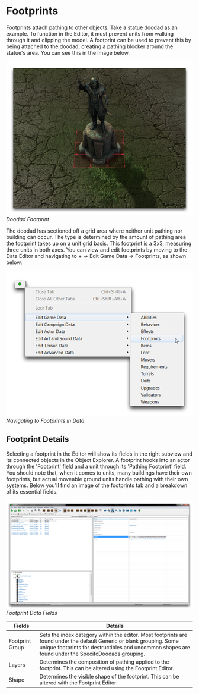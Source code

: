 # Footprints

Footprints attach pathing to other objects. Take a statue doodad as an example. To function in the Editor, it must prevent units from walking through it and clipping the model. A footprint can be used to prevent this by being attached to the doodad, creating a pathing blocker around the statue's area. You can see this in the image below.

[![Doodad Footprint](./resources/073_Footprints1.png)](./resources/073_Footprints1.png)
*Doodad Footprint*

The doodad has sectioned off a grid area where neither unit pathing nor building can occur. The type is determined by the amount of pathing area the footprint takes up on a unit grid basis. This footprint is a 3x3, measuring three units in both axes. You can view and edit footprints by moving to the Data Editor and navigating to + -\> Edit Game Data -\> Footprints, as shown below.

[![Navigating to Footprints in Data](./resources/073_Footprints2.png)](./resources/073_Footprints2.png)
*Navigating to Footprints in Data*

## Footprint Details

Selecting a footprint in the Editor will show its fields in the right subview and its connected objects in the Object Explorer. A footprint hooks into an actor through the 'Footprint' field and a unit through its 'Pathing Footprint' field. You should note that, when it comes to units, many buildings have their own footprints, but actual moveable ground units handle pathing with their own systems. Below you'll find an image of the footprints tab and a breakdown of its essential fields.

[![Footprint Data Fields](./resources/073_Footprints3.png)](./resources/073_Footprints3.png)
*Footprint Data Fields*

| Fields          | Details                                                                                                                                                                                                                     |
| --------------- | --------------------------------------------------------------------------------------------------------------------------------------------------------------------------------------------------------------------------- |
| Footprint Group | Sets the index category within the editor. Most footprints are found under the default Generic or blank grouping. Some unique footprints for destructibles and uncommon shapes are found under the SpecifcDoodads grouping. |
| Layers          | Determines the composition of pathing applied to the footprint. This can be altered using the Footprint Editor.                                                                                                             |
| Shape           | Determines the visible shape of the footprint. This can be altered with the Footprint Editor.                                                                                                                               |
